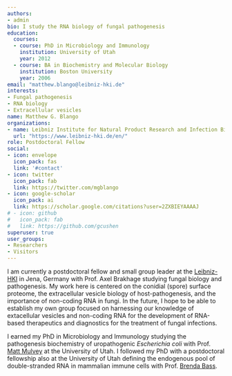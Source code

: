 ```yaml
---
authors:
- admin
bio: I study the RNA biology of fungal pathogenesis
education:
  courses:
  - course: PhD in Microbiology and Immunology
    institution: University of Utah
    year: 2012
  - course: BA in Biochemistry and Molecular Biology
    institution: Boston University
    year: 2006
email: "matthew.blango@leibniz-hki.de"
interests:
- Fungal pathogenesis
- RNA biology
- Extracellular vesicles 
name: Matthew G. Blango
organizations:
- name: Leibniz Institute for Natural Product Research and Infection Biology (Leibniz-HKI)
  url: "https://www.leibniz-hki.de/en/"
role: Postdoctoral Fellow
social:
- icon: envelope
  icon_pack: fas
  link: '#contact'
- icon: twitter
  icon_pack: fab
  link: https://twitter.com/mgblango
- icon: google-scholar
  icon_pack: ai
  link: https://scholar.google.com/citations?user=2ZXBIEYAAAAJ
# - icon: github
#   icon_pack: fab
#   link: https://github.com/gcushen
superuser: true
user_groups:
- Researchers
- Visitors
---
```


I am currently a postdoctoral fellow and small group leader at the [Leibniz-HKI](https://www.leibniz-hki.de/en/home.html) in Jena, Germany with Prof. Axel Brakhage studying fungal biology and pathogenesis. My work here is centered on the conidial (spore) surface proteome, the extracellular vesicle biology of host-pathogenesis, and the importance of non-coding RNA in fungi. In the future, I hope to be able to establish my own group focused on harnessing our knowledge of extacellular vesicles and non-coding RNA for the development of RNA-based therapeutics and diagnostics for the treatment of fungal infections. 

I earned my PhD in Microbiology and Immunology studying the pathogenesis biochemistry of uropathogenic *Escherichia coli* with Prof. [Matt Mulvey](https://www.bioscience.utah.edu/faculty/mulvey/mulvey.php) at the University of Utah. I followed my PhD with a postdoctoral fellowship also at the University of Utah defining the endogenous pool of double-stranded RNA in mammalian immune cells with Prof. [Brenda Bass](https://biochem.utah.edu/bass/). 


